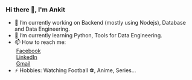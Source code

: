 ### Hi there 👋, I'm Ankit
- 🔭 I’m currently working on Backend (mostly using Nodejs), Database and Data Engineering.
- 🌱 I’m currently learning Python, Tools for Data Engineering.
- 📫 How to reach me:   
&nbsp;[Facebook](https://www.facebook.com/ankeat/)  
&nbsp;[LinkedIn](https://www.linkedin.com/in/ankit-khatiwada-ak/)   
&nbsp;[Gmail](mailto:akgunner6@gmail.com)  
- ⚡ Hobbies: Watching Football ⚽, Anime, Series...

